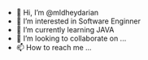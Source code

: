 - 👋 Hi, I’m @mldheydarian
- 👀 I’m interested in Software Enginner
- 🌱 I’m currently learning JAVA
- 💞️ I’m looking to collaborate on ...
- 📫 How to reach me ...

<!---
mldheydarian/mldheydarian is a ✨ special ✨ repository because its `README.md` (this file) appears on your GitHub profile.
You can click the Preview link to take a look at your changes.
--->
